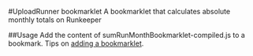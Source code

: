 #UploadRunner bookmarklet
A bookmarklet that calculates absolute monthly totals on Runkeeper

##Usage
Add the content of sumRunMonthBookmarklet-compiled.js to a bookmark. Tips on [adding a bookmarklet](http://www.google.com/search?btnG=1&pws=0&q=adding+a+bookmarklet).